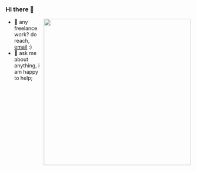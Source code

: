 ### Hi there 👋
<a href="https://github-readme-stats.vercel.app/api?username=TheYuhan-Lu&show_icons=true&theme=panda"><img align="right" width="400" src="https://github-readme-stats.vercel.app/api?username=TheYuhan-Lu&show_icons=true&theme=panda" /></a>

- 💼 any freelance work? do reach, [email](mailto:abhishek.naidu@cred.club) :)
- 💬 ask me about anything, i am happy to help;

<!--
**TheYuhan-Lu/TheYuhan-Lu** is a ✨ _special_ ✨ repository because its `README.md` (this file) appears on your GitHub profile.

Here are some ideas to get you started:

- 🔭 I’m currently working on ...
- 🌱 I’m currently learning ...
- 👯 I’m looking to collaborate on ...
- 🤔 I’m looking for help with ...
- 💬 Ask me about ...
- 📫 How to reach me: ...
- 😄 Pronouns: ...
- ⚡ Fun fact: ...
-->
